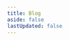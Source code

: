 ```yaml
---
title: Blog
aside: false
lastUpdated: false
---
```


<BlogHome />

<div class="busuanzi" hidden>
  <span id="busuanzi_value_site_pv" />
  <span id="busuanzi_value_site_uv" />
</div>
